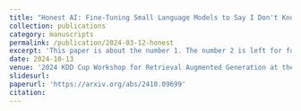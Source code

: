 ```yaml
---
title: "Honest AI: Fine-Tuning Small Language Models to Say I Don't Know, and Reducing Hallucination in RAG"
collection: publications
category: manuscripts
permalink: /publication/2024-03-12-honest
excerpt: 'This paper is about the number 1. The number 2 is left for future work.'
date: 2024-10-13
venue: '2024 KDD Cup Workshop for Retrieval Augmented Generation at the 30th ACM SIGKDD Conference on Knowledge Discovery and Data Mining'
slidesurl: 
paperurl: 'https://arxiv.org/abs/2410.09699'
citation:
---
```

